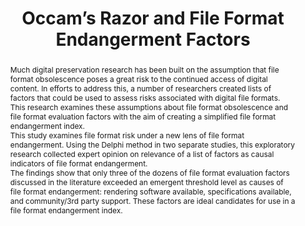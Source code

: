 ---
abstract: 'Much digital preservation research has been built on the assumption that
  file format obsolescence poses a great risk to the continued access of digital content.
  In efforts to address this, a number of researchers created lists of factors that
  could be used to assess risks associated with digital file formats. This research
  examines these assumptions about file format obsolescence and file format evaluation
  factors with the aim of creating a simplified file format endangerment index.


  This study examines file format risk under a new lens of file format endangerment.
  Using the Delphi method in two separate studies, this exploratory research collected
  expert opinion on relevance of a list of factors as causal indicators of file format
  endangerment.


  The findings show that only three of the dozens of file format evaluation factors
  discussed in the literature exceeded an emergent threshold level as causes of file
  format endangerment: rendering software available, specifications available, and
  community/3rd party support. These factors are ideal candidates for use in a file
  format endangerment index. '
creators:
- Ryan, Heather
date: null
document_url: https://services.phaidra.univie.ac.at/api/object/o:378114/download
grand_parent: iPRES
institutions: []
keywords:
- endangerment
- file formats
- formative measurement model
- obsolescence
landing_page_url: https://phaidra.univie.ac.at/o:378114
language: eng
layout: publication
license: CC BY-NC-SA 3.0 AT
notes_url: null
parent: iPRES 2014
presentation_url: null
publication_type: paper
size: 138789
source_name: iPRES
title: Occam’s Razor and File Format Endangerment Factors
year: 2014
---